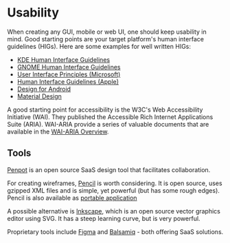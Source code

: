 # Usability

When creating any GUI, mobile or web UI, one should keep usability in mind.
Good starting points are your target platform's human interface guidelines
(HIGs).
Here are some examples for well written HIGs:

* [KDE Human Interface Guidelines](https://develop.kde.org/hig/)
* [GNOME Human Interface Guidelines](https://developer.gnome.org/hig/)
* [User Interface Principles (Microsoft)](https://learn.microsoft.com/en-us/windows/win32/appuistart/-user-interface-principles)
* [Human Interface Guidelines (Apple)](https://developer.apple.com/design/human-interface-guidelines/)
* [Design for Android](https://developer.android.com/design)
* [Material Design](https://m3.material.io/)

A good starting point for accessibility is the W3C's
Web Accessibility Initiative (WAI). They published the
Accessible Rich Internet Applications Suite (ARIA). WAI-ARIA provide
a series of valuable documents that are available in the
[WAI-ARIA Overview](https://www.w3.org/WAI/standards-guidelines/aria/).

## Tools

<a href="https://penpot.app/">Penpot</a> is an open source SaaS design tool
that facilitates collaboration.

For creating wireframes,
[Pencil](https://pencil.evolus.vn/) is worth considering. It is open source,
uses gzipped XML files and is simple, yet powerful (but has some rough edges).
Pencil is also available as
[portable application](https://portableapps.com/apps/graphics_pictures/pencil-project-portable)

A possible alternative is [Inkscape](https://inkscape.org/),
which is an open source vector graphics
editor using SVG. It has a steep learning curve, but is very
powerful.

Proprietary tools include [Figma](https://www.figma.com/) and
[Balsamiq](https://balsamiq.com) - both offering SaaS solutions.
